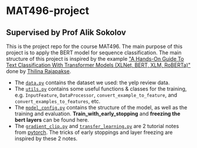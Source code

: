 # MAT496-project
## Supervised by Prof Alik Sokolov

This is the project repo for the course MAT496. The main purpose of this project is to apply the BERT model for sequence classification. The main structure of this project is inspired by the example ["A Hands-On Guide To Text Classification With Transformer Models (XLNet, BERT, XLM, RoBERTa)"](https://towardsdatascience.com/https-medium-com-chaturangarajapakshe-text-classification-with-transformer-models-d370944b50ca) done by [Thilina Rajapakse](https://towardsdatascience.com/@chaturangarajapakshe).         

- The [`data.py`](https://github.com/MaxGniluynehc/MAT496-project/blob/master/data.py) contains the dataset we used: the yelp review data.     
- The [`utils.py`](https://github.com/MaxGniluynehc/MAT496-project/blob/master/utils.py) contains some useful functions & classes for the training, e.g. `InputFeature`, `DataProcessor`, `convert_example_to_feature`, and `convert_examples_to_features`, etc.      
- The [`model_config.py`](https://github.com/MaxGniluynehc/MAT496-project/blob/master/model_config.py) contains the structure of the model, as well as the training and evaluation. **Train_with_early_stopping** and **freezing the bert layers** can be found here.      
- The [`gradient_clip.py`](https://github.com/MaxGniluynehc/MAT496-project/blob/master/gradient_clip.py) and [`transfer_learning.py`](https://github.com/MaxGniluynehc/MAT496-project/blob/master/transfer_learning.py) are 2 tutorial notes from [pytorch](https://pytorch.org). The tricks of early stoppings and layer freezing are inspired by these 2 notes.         
